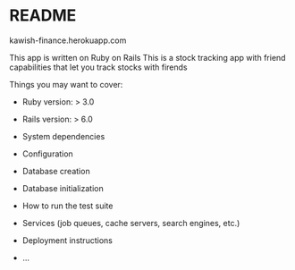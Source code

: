 # README

kawish-finance.herokuapp.com

This app is written on Ruby on Rails
This is a stock tracking app with friend capabilities that let you track stocks with firends

Things you may want to cover:

* Ruby version: > 3.0

* Rails version: > 6.0

* System dependencies

* Configuration

* Database creation

* Database initialization

* How to run the test suite

* Services (job queues, cache servers, search engines, etc.)

* Deployment instructions

* ...
